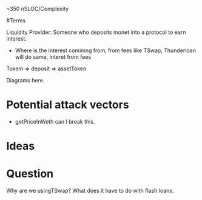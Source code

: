 ~350 nSLOC/Complexity 

#Terms

Liquidity Provider: Someone who deposits monet into a protocol to earn interest.
  - Where is the interest comimng from, from fees like TSwap, Thunderloan will do same, interet from fees

Tokem => deposit => assetToken

Diagrams here.

# Potential attack vectors
- getPriceInWeth can I break this. 

# Ideas

# Question

Why are we usingTSwap? What does it have to do with flash loans. 